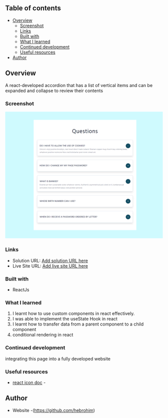 ## Table of contents

- [Overview](#overview)
  - [Screenshot](#screenshot)
  - [Links](#links)
  - [Built with](#built-with)
  - [What I learned](#what-i-learned)
  - [Continued development](#continued-development)
  - [Useful resources](#useful-resources)
- [Author](#author)

## Overview


A react-developed accordion that has a list of vertical items and can be expanded and collapse to review their contents

### Screenshot

![Screenshot](./src/components/screenshot.png)


### Links

- Solution URL: [Add solution URL here](https://github.com/hebrohim/Accordion)
- Live Site URL: [Add live site URL here](https://accordion-sepia.vercel.app/)

### Built with

- ReactJs




### What I learned
1. I learnt how to use custom components in react effectively.
2. I was able to implement the useState Hook in react
3. I learnt how to transfer data from a parent component to a child component
4. conditional rendering in react
### Continued development
integrating this page into a fully developed website
### Useful resources

- [react icon doc](#) - 
 
## Author

- Website -(https://github.com/hebrohim)

